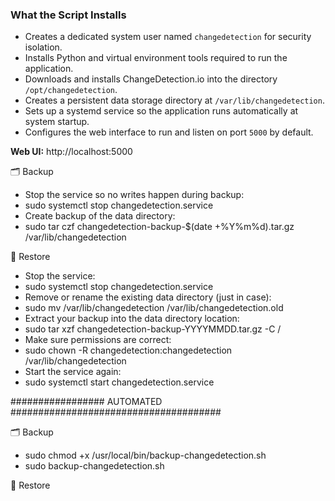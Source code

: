 ### What the Script Installs

- Creates a dedicated system user named `changedetection` for security isolation.
- Installs Python and virtual environment tools required to run the application.
- Downloads and installs ChangeDetection.io into the directory `/opt/changedetection`.
- Creates a persistent data storage directory at `/var/lib/changedetection`.
- Sets up a systemd service so the application runs automatically at system startup.
- Configures the web interface to run and listen on port `5000` by default.

**Web UI:** http://localhost:5000


🗂 Backup
- Stop the service so no writes happen during backup:
- sudo systemctl stop changedetection.service
- Create backup of the data directory:
- sudo tar czf changedetection-backup-$(date +%Y%m%d).tar.gz /var/lib/changedetection

🔄 Restore
- Stop the service:
- sudo systemctl stop changedetection.service
- Remove or rename the existing data directory (just in case):
- sudo mv /var/lib/changedetection /var/lib/changedetection.old
- Extract your backup into the data directory location:
- sudo tar xzf changedetection-backup-YYYYMMDD.tar.gz -C /
- Make sure permissions are correct:
- sudo chown -R changedetection:changedetection /var/lib/changedetection
- Start the service again:
- sudo systemctl start changedetection.service


################# AUTOMATED ######################################

🗂 Backup
- sudo chmod +x /usr/local/bin/backup-changedetection.sh
- sudo backup-changedetection.sh



🔄 Restore
